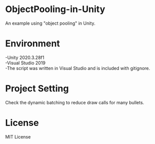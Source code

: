 # ObjectPooling-in-Unity
An example using "object pooling" in Unity.

# Environment
-Unity 2020.3.28f1   
-Visual Studio 2019   
-The script was written in Visual Studio and is included with gitignore.

# Project Setting
Check the dynamic batching to reduce draw calls for many bullets.

# License
MIT License